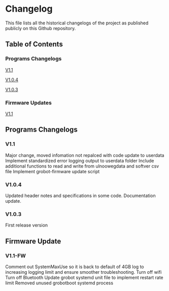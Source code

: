 # Changelog
This file lists all the historical changelogs of the project as published publicly on this Github repository.

## Table of Contents
### Programs Changelogs
[V1.1](#v11)

[V1.0.4](#v104)

[V1.0.3](#v103)

### Firmware Updates
[V1.1](#v11-fw)


## Programs Changelogs
### V1.1
Major change, moved infomation not repalced with code update to userdata
Implement standardized error logging output to userdata folder
Include additional functions to read and write from ulnoowegdata and softver csv file
Implement grobot-firmware update script

### V1.0.4
Updated header notes and specifications in some code.
Documentation update.

### V1.0.3
First release version

## Firmware Update
### V1.1-FW
Comment out SystemMaxUse so it is back to default of 4GB log to increasing logging limit and ensure smoother troubleshooting.
Turn off wifi
Turn off Bluetooth
Update grobot systemd unit file to implement restart rate limit
Removed unused grobotboot systemd process

